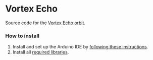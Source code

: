 # Vortex Echo

Source code for the [Vortex Echo orbit](https://stoneorbits.com/).

### How to install
1. Install and set up the Arduino IDE by [following these instructions](https://www.facebook.com/watch/?v=471794029897468).
1. Install all [required libraries](./Libraries.md).
